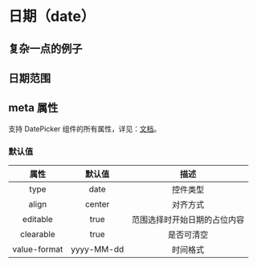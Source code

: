 # 日期（date）

<vuep  template="#date-example"></vuep>

<script v-pre type="text/x-template" id="date-example">
<template>
  <vue-fa-form :form-item="formItems"
               :get-form-data="getFormData"
               @submit="submit" />
</template>

<script>
export default {
  data() {
    return {
      formItems: [
        {
          label: '日期',
          key: 'date',
          type: 'date',
          meta: {}
        }
      ],
      getFormData: () => ({
        date: ''
      })
    }
  },
  methods: {
    submit(data) {
      console.log(data)
    }
  }
}
</script>
</script>

## 复杂一点的例子

<vuep  template="#date-2-example"></vuep>

<script v-pre type="text/x-template" id="date-2-example">
<template>
  <vue-fa-form :form-item="formItems"
               :get-form-data="getFormData"
               @submit="submit" />
</template>



<script>
export default {
  data() {
    return {
      formItems: [
        {
          label: '日期',
          key: 'date',
          type: 'date',
          meta: {
            pickerOptions: {
              disabledDate(time) {
                return time.getTime() > Date.now()
              },
              shortcuts: [
                {
                  text: '今天',
                  onClick(picker) {
                    picker.$emit('pick', new Date())
                  }
                },
                {
                  text: '昨天',
                  onClick(picker) {
                    const date = new Date()
                    date.setTime(date.getTime() - 3600 * 1000 * 24)
                    picker.$emit('pick', date)
                  }
                },
                {
                  text: '一周前',
                  onClick(picker) {
                    const date = new Date()
                    date.setTime(date.getTime() - 3600 * 1000 * 24 * 7)
                    picker.$emit('pick', date)
                  }
                }
              ]
            }
          }
        }
      ],
      getFormData: () => ({
        date: ''
      })
    }
  },
  methods: {
    submit(data) {
      console.log(data)
    }
  }
}
</script>
</script>

## 日期范围

<vuep  template="#date-3-example"></vuep>

<script v-pre type="text/x-template" id="date-3-example">
<template>
  <vue-fa-form :form-item="formItems"
               :get-form-data="getFormData"
               @submit="submit" />
</template>

<script>
export default {
  data() {
    return {
      formItems: [
        {
          label: '日期',
          key: 'date',
          type: 'date',
          meta: {
            type: 'datetimerange',
            rangeSeparator: '至',
            startPlaceholder: '开始日期',
            endPlaceholder: '结束日期'
          }
        }
      ],
      getFormData: () => ({
        date: []
      })
    }
  },
  methods: {
    submit(data) {
      console.log(data)
    }
  }
}
</script>
</script>

## meta 属性

支持 DatePicker 组件的所有属性，详见：[文档](https://element.eleme.cn/#/zh-CN/component/date-picker)。

### 默认值

|     属性     |   默认值   |             描述             |
| :----------: | :--------: | :--------------------------: |
|     type     |    date    |           控件类型           |
|    align     |   center   |           对齐方式           |
|   editable   |    true    | 范围选择时开始日期的占位内容 |
|  clearable   |    true    |          是否可清空          |
| value-format | yyyy-MM-dd |           时间格式           |

